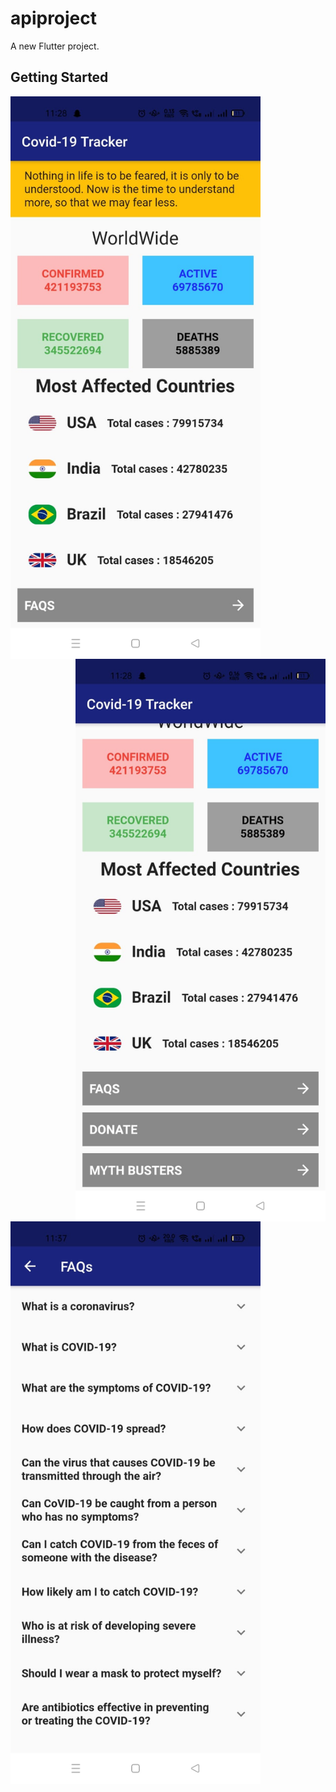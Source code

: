 # apiproject

A new Flutter project.

## Getting Started


<img align="left" alt="GIF" src="https://github.com/divyansh1511/COVID19-TRACKER-APP/blob/main/pic1.jpg" width="400" height="900" />
<img align="right" alt="GIF" src="https://github.com/divyansh1511/COVID19-TRACKER-APP/blob/main/pic2.jpg" width="400" height="900" />
<br>
<img align="left" alt="GIF" src="https://github.com/divyansh1511/COVID19-TRACKER-APP/blob/main/pic3.jpg" width="400" height="900" />
